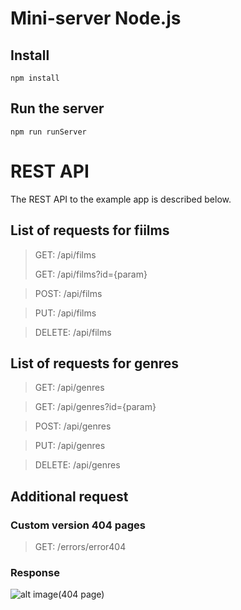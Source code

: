 # Mini-server Node.js 

## Install 

    npm install

## Run the server

    npm run runServer

# REST API

The REST API to the example app is described below.

## List of requests for fiilms

> GET: /api/films
> 
> GET: /api/films?id={param}

> POST: /api/films

> PUT: /api/films

> DELETE: /api/films

## List of requests for genres

> GET: /api/genres

> GET: /api/genres?id={param}

> POST: /api/genres

> PUT: /api/genres

> DELETE: /api/genres

## Additional request
### Custom version 404 pages

> GET: /errors/error404

### Response

![alt image(404 page)](https://i.postimg.cc/V63VjCfh/error404.jpg)
